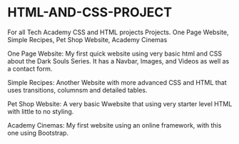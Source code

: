 # HTML-AND-CSS-PROJECT
 For all Tech Academy CSS and HTML projects
Projects.
One Page Website, Simple Recipes, Pet Shop Website, Academy Cinemas 

One Page Website:
My first quick website using very basic html and CSS about the Dark Souls Series. It has a Navbar, Images, and Videos as well as a contact form. 

Simple Recipes: 
Another Website with more advanced CSS and HTML that uses transitions, columnsm and detailed tables. 

Pet Shop Website:
A very basic Wwebsite that using very starter level HTML with little to no styling. 

Academy Cinemas:
My first website using an online framework, with this one using Bootstrap. 

